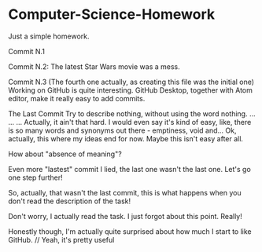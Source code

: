 # Computer-Science-Homework
Just a simple homework.

Commit N.1

Commit N.2:
The latest Star Wars movie was a mess.

Commit N.3 (The fourth one actually, as creating this file was the initial one)
Working on GitHub is quite interesting. GitHub Desktop, together with Atom editor, make it really easy to add commits.

The Last Commit
Try to describe nothing, without using the word nothing.
...
...
...
Actually, it ain't that hard. I would even say it's kind of easy, like, there is so many words and synonyms out there - emptiness, void and... Ok, actually, this where my ideas end for now. Maybe this isn't easy after all. 

How about "absence of meaning"?

Even more "lastest" commit
I lied, the last one wasn't the last one. Let's go one step further!

So, actually, that wasn't the last commit, this is what happens when you don't read the description of the task!

Don't worry, I actually read the task. I just forgot about this point. Really!

Honestly though, I'm actually quite surprised about how much I start to like GitHub. // Yeah, it's pretty useful

